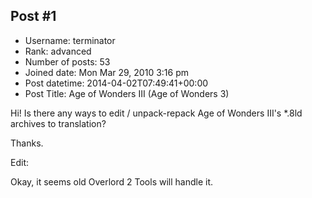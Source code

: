 ## Post #1
- Username: terminator
- Rank: advanced
- Number of posts: 53
- Joined date: Mon Mar 29, 2010 3:16 pm
- Post datetime: 2014-04-02T07:49:41+00:00
- Post Title: Age of Wonders III (Age of Wonders 3)

Hi!
Is there any ways to edit / unpack-repack Age of Wonders III's *.8ld archives to translation?

Thanks.

Edit:

Okay, it seems old Overlord 2 Tools will handle it.
